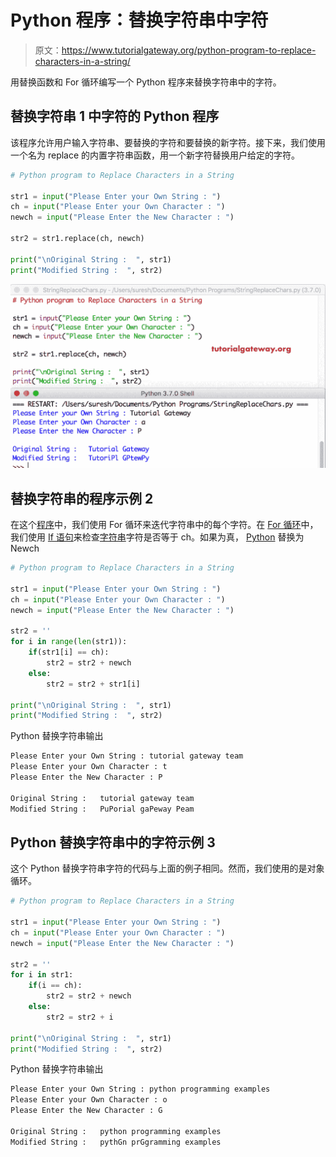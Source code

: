 # Python 程序：替换字符串中字符

> 原文：<https://www.tutorialgateway.org/python-program-to-replace-characters-in-a-string/>

用替换函数和 For 循环编写一个 Python 程序来替换字符串中的字符。

## 替换字符串 1 中字符的 Python 程序

该程序允许用户输入字符串、要替换的字符和要替换的新字符。接下来，我们使用一个名为 replace 的内置字符串函数，用一个新字符替换用户给定的字符。

```py
# Python program to Replace Characters in a String

str1 = input("Please Enter your Own String : ")
ch = input("Please Enter your Own Character : ")
newch = input("Please Enter the New Character : ")

str2 = str1.replace(ch, newch)

print("\nOriginal String :  ", str1)
print("Modified String :  ", str2)
```

![Python program to Replace Characters in a String 1](img/b5360cba8cd86588e54bf46135179fcd.png)

## 替换字符串的程序示例 2

在这个[程序](https://www.tutorialgateway.org/python-programming-examples/)中，我们使用 For 循环来迭代字符串中的每个字符。在 [For 循环](https://www.tutorialgateway.org/python-for-loop/)中，我们使用 [If 语句](https://www.tutorialgateway.org/python-if-statement/)来检查[字符串](https://www.tutorialgateway.org/python-string/)字符是否等于 ch。如果为真， [Python](https://www.tutorialgateway.org/python-tutorial/) 替换为 Newch

```py
# Python program to Replace Characters in a String

str1 = input("Please Enter your Own String : ")
ch = input("Please Enter your Own Character : ")
newch = input("Please Enter the New Character : ")

str2 = ''
for i in range(len(str1)):
    if(str1[i] == ch):
        str2 = str2 + newch
    else:
        str2 = str2 + str1[i]

print("\nOriginal String :  ", str1)
print("Modified String :  ", str2)
```

Python 替换字符串输出

```py
Please Enter your Own String : tutorial gateway team
Please Enter your Own Character : t
Please Enter the New Character : P

Original String :   tutorial gateway team
Modified String :   PuPorial gaPeway Peam
```

## Python 替换字符串中的字符示例 3

这个 Python 替换字符串字符的代码与上面的例子相同。然而，我们使用的是对象循环。

```py
# Python program to Replace Characters in a String

str1 = input("Please Enter your Own String : ")
ch = input("Please Enter your Own Character : ")
newch = input("Please Enter the New Character : ")

str2 = ''
for i in str1:
    if(i == ch):
        str2 = str2 + newch
    else:
        str2 = str2 + i

print("\nOriginal String :  ", str1)
print("Modified String :  ", str2)
```

Python 替换字符串输出

```py
Please Enter your Own String : python programming examples
Please Enter your Own Character : o
Please Enter the New Character : G

Original String :   python programming examples
Modified String :   pythGn prGgramming examples
```
